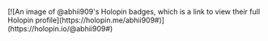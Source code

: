 
<p> [![An image of @abhii909's Holopin badges, which is a link to view their full Holopin profile](https://holopin.me/abhii909#)](https://holopin.io/@abhii909#)</p>

